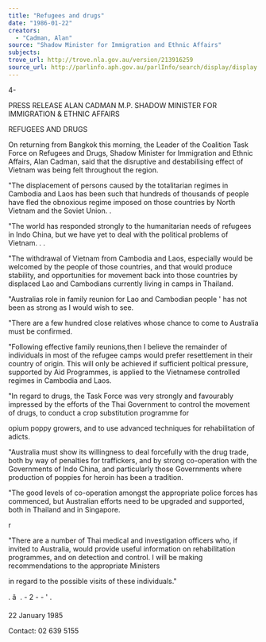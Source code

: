 ```yaml
---
title: "Refugees and drugs"
date: "1986-01-22"
creators:
  - "Cadman, Alan"
source: "Shadow Minister for Immigration and Ethnic Affairs"
subjects:
trove_url: http://trove.nla.gov.au/version/213916259
source_url: http://parlinfo.aph.gov.au/parlInfo/search/display/display.w3p;query=Id%3A%22media/pressrel/HPR09018869%22
---
```


 4-

 PRESS RELEASE ALAN CADMAN M.P.   SHADOW MINISTER FOR   IMMIGRATION &  ETHNIC   AFFAIRS

 REFUGEES AND DRUGS

 On returning from Bangkok this morning, the Leader of the Coalition  Task Force on Refugees and Drugs, Shadow Minister for Immigration  and Ethnic Affairs, Alan Cadman, said that the disruptive and  destabilising effect of Vietnam was being felt throughout the  region.

 "The displacement of persons caused by the totalitarian regimes  in Cambodia and Laos has been such that hundreds of thousands  of people have fled the obnoxious regime imposed on those countries  by North Vietnam and the Soviet Union. .

 "The world has responded strongly to the humanitarian needs of  refugees in Indo China, but we have yet to deal with the political  problems of Vietnam. .  .

 "The withdrawal of Vietnam from Cambodia and Laos, especially  would be welcomed by the people of those countries, and that would  produce stability, and opportunities for movement back into those  countries by displaced Lao and Cambodians currently living in camps in  Thailand.

 "Australias role in family reunion for Lao and Cambodian people ' has not been as strong as I would wish to see.

 "There are a few hundred close relatives whose chance to come to  Australia must be confirmed.

 "Following effective family reunions,then I believe the remainder of  individuals in most of the refugee camps would prefer resettlement  in their country of origin. This will only be achieved if  sufficient poltical pressure, supported by Aid Programmes, is  applied to the Vietnamese controlled regimes in Cambodia and Laos.

 "In regard to drugs, the Task Force was very strongly and favourably  impressed by the efforts of the Thai Government to control the  movement of drugs, to conduct a crop substitution programme for 

 opium poppy growers, and to use advanced techniques for rehabilitation  of adicts.

 "Australia must show its willingness to deal forcefully with the  drug trade, both by way of penalties for traffickers, and by strong  co-operation with the Governments of Indo China, and particularly  those Governments where production of poppies for heroin has been  a tradition.

 "The good levels of co-operation amongst the appropriate police  forces has commenced, but Australian efforts need to be upgraded  and supported, both in Thailand and in Singapore.

 r

 "There are a number of Thai medical and investigation officers  who, if invited to Australia, would provide useful information  on rehabilitation programmes, and on detection and control. I will be making recommendations to the appropriate Ministers 

 in regard to the possible visits of these individuals."

 .  â   .  -  2  -  - '  .

 22 January 1985 

 Contact: 02 639 5155

